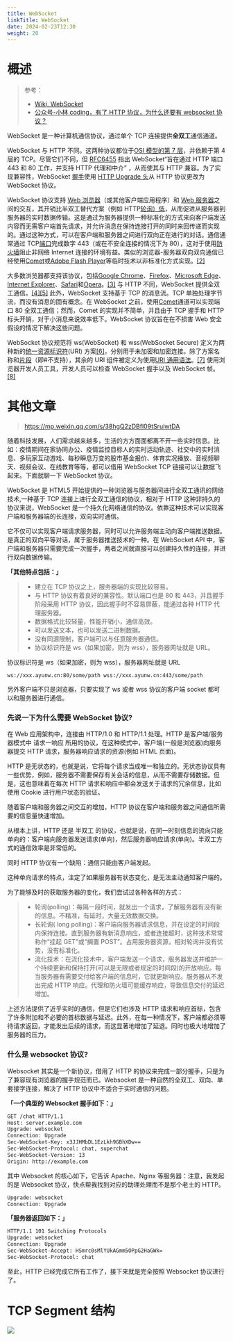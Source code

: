 ```yaml
---
title: WebSocket
linkTitle: WebSocket
date: 2024-02-23T12:30
weight: 20
---
```


# 概述

> 参考：
> - [Wiki, WebSocket](https://en.wikipedia.org/wiki/WebSocket)
> - [公众号-小林 coding，有了 HTTP 协议，为什么还要有 websocket 协议？](https://mp.weixin.qq.com/s/TtRKkVxS6H-miQ8luQgY1A)

WebSocket 是一种计算机通信协议，通过单个 TCP 连接提供**全双工**通信通道。

WebSocket 与 HTTP 不同。这两种协议都位于[OSI 模型的](https://en.wikipedia.org/wiki/OSI_model)[第 7 层](https://en.wikipedia.org/wiki/Layer_7)，并依赖于第 4 层的 TCP。尽管它们不同，但 [RFC](<https://en.wikipedia.org/wiki/RFC_(identifier)>)[6455](https://datatracker.ietf.org/doc/html/rfc6455) 指出 WebSocket“旨在通过 HTTP 端口 443 和 80 工作，并支持 HTTP 代理和中介” ，从而使其与 HTTP 兼容。为了实现兼容性，WebSocket [握手](https://en.wikipedia.org/wiki/Handshaking)使用 [HTTP Upgrade 头](https://en.wikipedia.org/wiki/HTTP/1.1_Upgrade_header)从 HTTP 协议更改为 WebSocket 协议。

WebSocket 协议支持 [Web 浏览器](https://en.wikipedia.org/wiki/Web_browser)（或其他客户端应用程序）和 [Web 服务器](https://en.wikipedia.org/wiki/Web_server)之间的交互，其开销比半双工替代方案（例如 HTTP[轮询）低](<https://en.wikipedia.org/wiki/Polling_(computer_science)>)，从而促进从服务器到服务器的实时数据传输。这是通过为服务器提供一种标准化的方式来向客户端发送内容而无需客户端首先请求，并允许消息在保持连接打开的同时来回传递而实现的。通过这种方式，可以在客户端和服务器之间进行双向正在进行的对话。通信通常通过 TCP[端口](<https://en.wikipedia.org/wiki/Port_(computer_networking)>)完成数字 443（或在不安全连接的情况下为 80），这对于使用[防火墙](<https://en.wikipedia.org/wiki/Firewall_(computing)>)阻止非网络 Internet 连接的环境有益。类似的浏览器-服务器双向双向通信已经使用[Comet](<https://en.wikipedia.org/wiki/Comet_(programming)>)或[Adobe Flash Player](https://en.wikipedia.org/wiki/Adobe_Flash_Player)等临时技术以非标准化方式实现。[\[2\]](https://en.wikipedia.org/wiki/WebSocket#cite_note-2)

大多数浏览器都支持该协议，包括[Google Chrome](https://en.wikipedia.org/wiki/Google_Chrome)、[Firefox](https://en.wikipedia.org/wiki/Firefox)、[Microsoft Edge](https://en.wikipedia.org/wiki/Microsoft_Edge)、[Internet Explorer](https://en.wikipedia.org/wiki/Internet_Explorer)、[Safari](<https://en.wikipedia.org/wiki/Safari_(web_browser)>)和[Opera](https://en.wikipedia.org/wiki/Opera_web_browser)。[\[3\]](https://en.wikipedia.org/wiki/WebSocket#cite_note-3)
与 HTTP 不同，WebSocket 提供全双工通信。[\[4\]](https://en.wikipedia.org/wiki/WebSocket#cite_note-4)[\[5\]](https://en.wikipedia.org/wiki/WebSocket#cite_note-quantum-5) 此外，WebSocket 支持基于 TCP 的消息流。TCP 单独处理字节流，而没有消息的固有概念。在 WebSocket 之前，使用[Comet](<https://en.wikipedia.org/wiki/Comet_(programming)>)通道可以实现端口 80 全双工通信；然而，Comet 的实现并不简单，并且由于 TCP 握手和 HTTP 标头开销，对于小消息来说效率低下。WebSocket 协议旨在在不损害 Web 安全假设的情况下解决这些问题。

WebSocket 协议规范将 ws(WebSocket) 和 wss(WebSocket Secure) 定义为两种新的[统一资源标识符](https://en.wikipedia.org/wiki/Uniform_resource_identifier)(URI) 方案[\[6\]](https://en.wikipedia.org/wiki/WebSocket#cite_note-6)，分别用于未加密和加密连接。除了方案名称和[片段](https://en.wikipedia.org/wiki/Fragment_identifier)（即#不支持），其余的 URI 组件被定义为使用[URI 通用语法](https://en.wikipedia.org/wiki/Path_segment)。[\[7\]](https://en.wikipedia.org/wiki/WebSocket#cite_note-7)
使用浏览器开发人员工具，开发人员可以检查 WebSocket 握手以及 WebSocket 帧。[\[8\]](https://en.wikipedia.org/wiki/WebSocket#cite_note-8)

# 其他文章

> <https://mp.weixin.qq.com/s/38hgQ2zDBfl09tSruiwtDA>

随着科技发展，人们需求越来越多，生活的方方面面都离不开一些实时信息。比如：疫情期间在家协同办公、疫情监控目标人的实时运动轨迹、社交中的实时消息、多玩家互动游戏、每秒瞬息万变的股市基金报价、体育实况播放、音视频聊天、视频会议、在线教育等等，都可以借用 WebSocket TCP 链接可以让数据飞起来。下面就聊一下 WebSocket 协议。

WebSocket 是 HTML5 开始提供的一种浏览器与服务器间进行全双工通讯的网络技术,一种基于 TCP 连接上进行全双工通信的协议，相对于 HTTP 这种非持久的协议来说，WebSocket 是一个持久化网络通信的协议。依靠这种技术可以实现客户端和服务器端的长连接，双向实时通信。

它不仅可以实现客户端请求服务器，同时可以允许服务端主动向客户端推送数据。是真正的双向平等对话，属于服务器推送技术的一种。在 WebSocket API 中，客户端和服务器只需要完成一次握手，两者之间就直接可以创建持久性的连接，并进行双向数据传输。

**「其他特点包括：」**

> - 建立在 TCP 协议之上，服务器端的实现比较容易。
> - 与 HTTP 协议有着良好的兼容性。默认端口也是 80 和 443，并且握手阶段采用 HTTP 协议，因此握手时不容易屏蔽，能通过各种 HTTP 代理服务器。
> - 数据格式比较轻量，性能开销小，通信高效。
> - 可以发送文本，也可以发送二进制数据。
> - 没有同源限制，客户端可以与任意服务器通信。
> - 协议标识符是 ws（如果加密，则为 wss），服务器网址就是 URL。

协议标识符是 ws（如果加密，则为 wss），服务器网址就是 URL

`ws://xxx.ayunw.cn:80/some/path wss://xxx.ayunw.cn:443/some/path`

另外客户端不只是浏览器，只要实现了 ws 或者 wss 协议的客户端 socket 都可以和服务器进行通信。

### 先说一下为什么需要 WebSocket 协议?

在 Web 应用架构中，连接由 HTTP/1.0 和 HTTP/1.1 处理。HTTP 是客户端/服务器模式中 请求一响应 所用的协议，在这种模式中，客户端(一般是浏览器)向服务器提交 HTTP 请求，服务器响应请求的资源(例如 HTML 页面)。

HTTP 是无状态的，也就是说，它将每个请求当成唯一和独立的。无状态协议具有一些优势，例如，服务器不需要保存有关会话的信息，从而不需要存储数据。但是，这也意味着在每次 HTTP 请求和响应中都会发送关于请求的冗余信息，比如使用 Cookie 进行用户状态的验证。

随着客户端和服务器之间交互的增加，HTTP 协议在客户端和服务器之间通信所需要的信息量快速增加。

从根本上讲，HTTP 还是 半双工 的协议，也就是说，在同一时刻信息的流向只能单向的：客户端向服务器发送请求(单向)，然后服务器响应请求(单向)。半双工方式的通信效率是非常低的。

同时 HTTP 协议有一个缺陷：通信只能由客户端发起。

这种单向请求的特点，注定了如果服务器有状态变化，是无法主动通知客户端的。

为了能够及时的获取服务器的变化，我们尝试过各种各样的方式：

> - 轮询(polling)：每隔一段时间，就发出一个请求，了解服务器有没有新的信息。不精准，有延时，大量无效数据交换。
> - 长轮询( long polling)：客户端向服务器请求信息，并在设定的时间段内保持连接。直到服务器有新消息响应，或者连接超时，这种技术常常称作“挂起 GET”或“搁置 POST”。占用服务器资源，相对轮询并没有优势，没有标准化。
> - 流化技术：在流化技术中，客户端发送一个请求，服务器发送并维护一个持续更新和保持打开(可以是无限或者规定的时间段)的开放响应。每当服务器有需要交付给客户端的信息时，它就更新响应。服务器从不发出完成 HTTP 响应。代理和防火墙可能缓存响应，导致信息交付的延迟增加。

上述方法提供了近乎实时的通信，但是它们也涉及 HTTP 请求和响应首标，包含了许多附加和不必要的首标数据与延迟。此外，在每一种情况下，客户端都必须等待请求返回，才能发出后续的请求，而这显著地增加了延退。同时也极大地增加了服务器的压力。

### 什么是 websocket 协议?

Websocket 其实是一个新协议，借用了 HTTP 的协议来完成一部分握手，只是为了兼容现有浏览器的握手规范而已。Websocket 是一种自然的全双工、双向、单套接字连接，解决了 HTTP 协议中不适合于实时通信的问题。

**「一个典型的 Websocket 握手如下：」**

```bash
GET /chat HTTP/1.1
Host: server.example.com
Upgrade: websocket
Connection: Upgrade
Sec-WebSocket-Key: x3JJHMbDL1EzLkh9GBhXDw==
Sec-WebSocket-Protocol: chat, superchat
Sec-WebSocket-Version: 13
Origin: http://example.com
```

其中 Websocket 的核心如下，它告诉 Apache、Nginx 等服务器：注意，我发起的是 Websocket 协议，快点帮我找到对应的助理处理而不是那个老土的 HTTP。

```bash
Upgrade: websocket
Connection: Upgrade
```

**「服务器返回如下：」**

```bash
HTTP/1.1 101 Switching Protocols
Upgrade: websocket
Connection: Upgrade
Sec-WebSocket-Accept: HSmrc0sMlYUkAGmm5OPpG2HaGWk=
Sec-WebSocket-Protocol: chat
```

至此，HTTP 已经完成它所有工作了，接下来就是完全按照 Websocket 协议进行了。

# TCP Segment 结构

![](https://notes-learning.oss-cn-beijing.aliyuncs.com/xgaggc/1669021238963-8fd674c5-92c0-408a-9c39-a1df68ed7e24.png)

